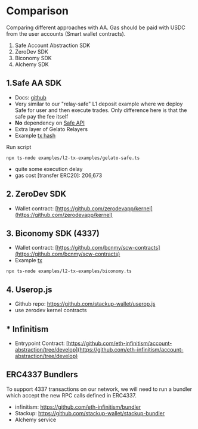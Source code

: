 # Comparison

Comparing different approaches with AA. Gas should be paid with USDC from the user accounts (Smart wallet contracts).

1. Safe Account Abstraction SDK
2. ZeroDev SDK
2. Biconomy SDK
3. Alchemy SDK 


## 1.Safe AA SDK

* Docs: [github](https://github.com/safe-global/safe-core-sdk/tree/main/packages/account-abstraction-kit)
* Very similar to our "relay-safe" L1 deposit example where we deploy Safe for user and then execute trades. Only difference here is that the safe pay the fee itself
* **No** dependency on [Safe API](https://docs.safe.global/safe-core-api/available-services)
* Extra layer of Gelato Relayers
* Example [tx hash](https://goerli.etherscan.io/tx/0xe17df6c355c712891e59e13ab7b856a4a9d8dbb56a73887b8ff38450d6fef8c2)

Run script
```
npx ts-node examples/l2-tx-examples/gelato-safe.ts

```
* quite some execution delay
* gas cost [transfer ERC20]: 206,673

## 2. ZeroDev SDK 
* Wallet contract: [https://github.com/zerodevapp/kernel](https://github.com/zerodevapp/kernel)

## 3. Biconomy SDK (4337)

* Wallet contract: [https://github.com/bcnmy/scw-contracts](https://github.com/bcnmy/scw-contracts)
* Example [tx](https://goerli.etherscan.io/tx/0x13e11db109e730b3765049224235627f343fe8ee6c19ee136fb2d5746cc05cd5)

```
npx ts-node examples/l2-tx-examples/biconomy.ts
```


## 4. Userop.js
* Github repo: https://github.com/stackup-wallet/userop.js
* use zerodev kernel contracts


## * Infinitism
* Entrypoint Contract: [https://github.com/eth-infinitism/account-abstraction/tree/develop](https://github.com/eth-infinitism/account-abstraction/tree/develop)


## ERC4337 Bundlers

To support 4337 transactions on our network, we will need to run a bundler which accept the new RPC calls defined in ERC4337.

* infinitism: https://github.com/eth-infinitism/bundler
* Stackup: https://github.com/stackup-wallet/stackup-bundler
* Alchemy service
